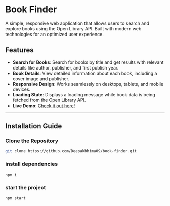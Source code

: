 # Book Finder

A simple, responsive web application that allows users to search and explore books using the Open Library API. Built with modern web technologies for an optimized user experience.

## Features
- **Search for Books**: Search for books by title and get results with relevant details like author, publisher, and first publish year.
- **Book Details**: View detailed information about each book, including a cover image and publisher.
- **Responsive Design**: Works seamlessly on desktops, tablets, and mobile devices.
- **Loading State**: Displays a loading message while book data is being fetched from the Open Library API.
- **Live Demo**: [Check it out here!](https://book-finder-09.vercel.app/)

---

## Installation Guide

### Clone the Repository
```bash
git clone https://github.com/Deepakbhima09/book-finder.git

```

### install dependencies
```bash
npm i
```

### start the project 
```bash
npm start
```
